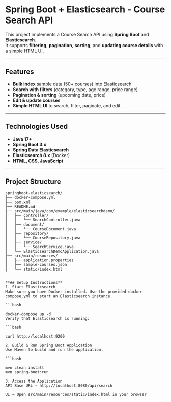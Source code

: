# Spring Boot + Elasticsearch - Course Search API

This project implements a Course Search API using **Spring Boot** and **Elasticsearch**.  
It supports **filtering**, **pagination**, **sorting**, and **updating course details** with a simple HTML UI.

---

## Features
- **Bulk index** sample data (50+ courses) into Elasticsearch
- **Search with filters** (category, type, age range, price range)
- **Pagination & sorting** (upcoming date, price)
- **Edit & update courses**
- **Simple HTML UI** to search, filter, paginate, and edit

---

## Technologies Used
- **Java 17+**
- **Spring Boot 3.x**
- **Spring Data Elasticsearch**
- **Elasticsearch 8.x** (Docker)
- **HTML, CSS, JavaScript**

---

## Project Structure
```plaintext
springboot-elasticsearch/
├── docker-compose.yml
├── pom.xml
├── README.md
├── src/main/java/com/example/elasticsearchdemo/
│   ├── controller/
│   │   └── SearchController.java
│   ├── document/
│   │   └── CourseDocument.java
│   ├── repository/
│   │   └── CourseRepository.java
│   ├── service/
│   │   └── SearchService.java
│   └── ElasticsearchDemoApplication.java
├── src/main/resources/
│   ├── application.properties
│   ├── sample-courses.json
│   └── static/index.html


**## Setup Instructions**
1. Start Elasticsearch
Make sure you have Docker installed. Use the provided docker-compose.yml to start an Elasticsearch instance.

```bash

docker-compose up -d
Verify that Elasticsearch is running:

```bash

curl http://localhost:9200

2. Build & Run Spring Boot Application
Use Maven to build and run the application.

```bash

mvn clean install
mvn spring-boot:run

3. Access the Application
API Base URL → http://localhost:8080/api/search

UI → Open src/main/resources/static/index.html in your browser

